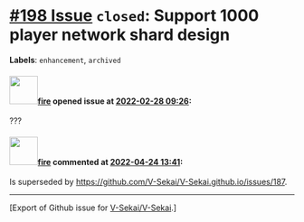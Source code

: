 # [\#198 Issue](https://github.com/V-Sekai/V-Sekai/issues/198) `closed`: Support 1000 player network shard design
**Labels**: `enhancement`, `archived`


#### <img src="https://avatars.githubusercontent.com/u/32321?u=c2e06a3d2b49a467aa907e54aa259516440267cc&v=4" width="50">[fire](https://github.com/fire) opened issue at [2022-02-28 09:26](https://github.com/V-Sekai/V-Sekai/issues/198):

???

#### <img src="https://avatars.githubusercontent.com/u/32321?u=c2e06a3d2b49a467aa907e54aa259516440267cc&v=4" width="50">[fire](https://github.com/fire) commented at [2022-04-24 13:41](https://github.com/V-Sekai/V-Sekai/issues/198#issuecomment-1107844455):

Is superseded by https://github.com/V-Sekai/V-Sekai.github.io/issues/187.


-------------------------------------------------------------------------------



[Export of Github issue for [V-Sekai/V-Sekai](https://github.com/V-Sekai/V-Sekai).]
